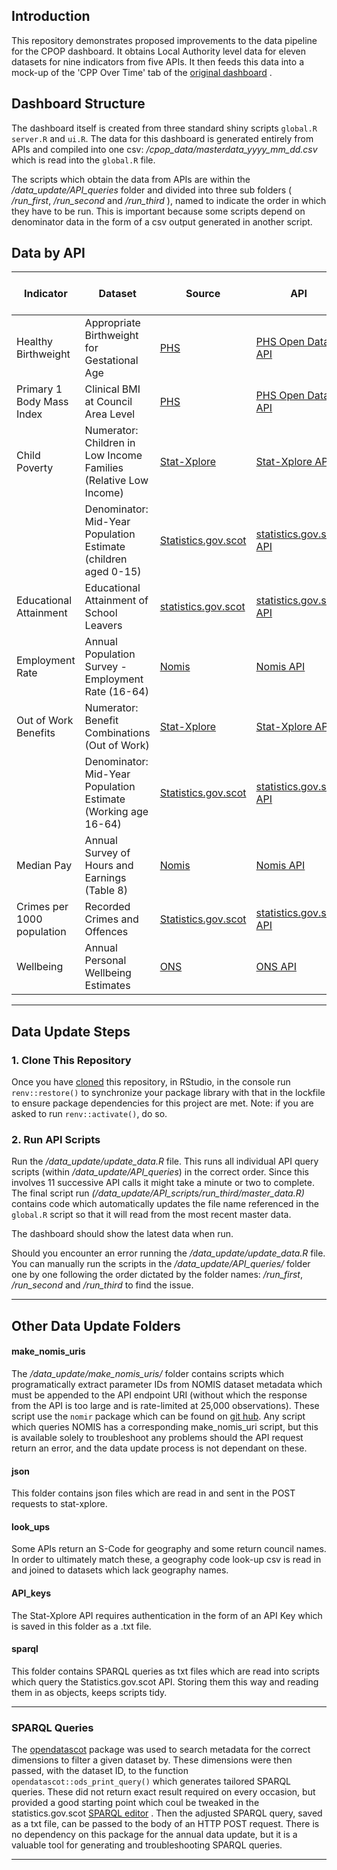 ## Introduction

This repository demonstrates proposed improvements to the data pipeline for the CPOP dashboard. It obtains Local Authority level data for eleven datasets for nine indicators from five APIs. It then feeds this data into a mock-up of the 'CPP Over Time' tab of the [original dashboard](https://scotland.shinyapps.io/is-community-planning-outcomes-profile/) . 

## Dashboard Structure

The dashboard itself is created from three standard shiny scripts `global.R` `server.R` and `ui.R`. The data for this dashboard is generated entirely from APIs and compiled into one csv: _/cpop_data/masterdata_yyyy_mm_dd.csv_ which is read into the `global.R` file.

The scripts which obtain the data from APIs are within the _/data_update/API_queries_ folder and divided into three sub folders ( _/run_first_, _/run_second_ and _/run_third_ ), named to indicate the order in which they have to be run. This is important because some scripts depend on denominator data in the form of a csv output generated in another script. 

## Data by API

| Indicator | Dataset | Source | API | Cusom Package required? | Script Name
| ---       | ---     | ---    | --- |    --- | --- |
|Healthy Birthweight | Appropriate Birthweight for Gestational Age |<a href="https://www.opendata.nhs.scot/dataset/births-in-scottish-hospitals/resource/a5d4de3f-e340-455f-b4e4-e26321d09207" target="_blank"> PHS </a> |  <a href="https://www.opendata.nhs.scot/" target="_blank">PHS Open Data API</a> |  <a href="https://github.com/Public-Health-Scotland/phsopendata" target="_blank">phsopendata()</a> | run_second/healthy_birthweight.R |
|Primary 1 Body Mass Index | Clinical BMI at Council Area Level | <a href="https://www.opendata.nhs.scot/dataset/primary-1-body-mass-index-bmi-statistics/resource/4a3daa0f-1580-4a59-ac9e-64d9a31a4429" target="_blank"> PHS </a> | <a href="https://www.opendata.nhs.scot/" target="_blank">PHS Open Data API</a>  | <a href="https://github.com/Public-Health-Scotland/phsopendata" target="_blank">phsopendata()</a>  | run_second/primary_1_body_mass_index.R |
|Child Poverty | Numerator: Children in Low Income Families (Relative Low Income) | <a href="https://stat-xplore.dwp.gov.uk/webapi/jsf/login.xhtml" target="_blank"> Stat-Xplore </a>  | <a href="https://stat-xplore.dwp.gov.uk/webapi/online-help/Open-Data-API.html" target="_blank"> Stat-Xplore API </a>  |  <a href="https://github.com/houseofcommonslibrary/statxplorer" target="_blank"> statxplorer </a>  | run_second/child_poverty.R |
| | Denominator: Mid-Year Population Estimate (children aged 0-15) |<a href="https://statistics.gov.scot/resource?uri=http%3A%2F%2Fstatistics.gov.scot%2Fdata%2Frecorded-crime" target="_blank"> Statistics.gov.scot </a> | <a href="https://guides.statistics.gov.scot/category/37-api" target="_blank"> statistics.gov.scot API </a> | _none_ | run_first/under_16_population_cpp.R |
|Educational Attainment | Educational Attainment of School Leavers | <a href="https://statistics.gov.scot/data/educational-attainment-of-school-leavers" target="_blank"> statistics.gov.scot </a>  | <a href="https://guides.statistics.gov.scot/category/37-api" target="_blank"> statistics.gov.scot API </a>  | _none_ | run_second/educational_attainment.R |
|Employment Rate | Annual Population Survey - Employment Rate (16-64) | <a href="https://www.nomisweb.co.uk/datasets/apsnew" target="_blank"> Nomis </a> | <a href="https://www.nomisweb.co.uk/api/v01/help" target="_blank"> Nomis API </a> | _none_ | run_second/employment_rate.R |
|Out of Work Benefits | Numerator: Benefit Combinations (Out of Work) | <a href="https://stat-xplore.dwp.gov.uk/webapi/jsf/login.xhtml" target="_blank"> Stat-Xplore </a>  | <a href="https://stat-xplore.dwp.gov.uk/webapi/online-help/Open-Data-API.html" target="_blank"> Stat-Xplore API </a>  | <a href="https://github.com/houseofcommonslibrary/statxplorer" target="_blank"> statxplorer </a>  | run_second/out_of_work_benefits.R |
| | Denominator: Mid-Year Population Estimate (Working age 16-64) |<a href="https://statistics.gov.scot/resource?uri=http%3A%2F%2Fstatistics.gov.scot%2Fdata%2Frecorded-crime" target="_blank"> Statistics.gov.scot </a>| <a href="https://guides.statistics.gov.scot/category/37-api" target="_blank"> statistics.gov.scot API </a>  | _none_  | run_first/working_age_population_cpp.R |
| Median Pay | Annual Survey of Hours and Earnings (Table 8) | <a href="https://www.nomisweb.co.uk/datasets/ashe" target="_blank"> Nomis </a> | <a href="https://www.nomisweb.co.uk/api/v01/help" target="_blank"> Nomis API </a>| _none_ | run_second/median_pay.R |
| Crimes per 1000 population | Recorded Crimes and Offences | <a href="https://statistics.gov.scot/resource?uri=http%3A%2F%2Fstatistics.gov.scot%2Fdata%2Frecorded-crime" target="_blank"> Statistics.gov.scot </a> | <a href="https://guides.statistics.gov.scot/category/37-api" target="_blank"> statistics.gov.scot API </a>  | _none_ | run_second/crime_rate.R |
| Wellbeing | Annual Personal Wellbeing Estimates | <a href="https://www.ons.gov.uk/peoplepopulationandcommunity/wellbeing/datasets/headlineestimatesofpersonalwellbeing" target="_blank"> ONS </a> |<a href="https://developer.ons.gov.uk/" target="_blank"> ONS API </a> | <a href="https://github.com/kvasilopoulos/onsr" target="_blank"> onsr </a> | run_second/wellbeing.R |


*** 

## Data Update Steps 

### 1. Clone This Repository
Once you have [cloned](https://docs.github.com/en/repositories/creating-and-managing-repositories/cloning-a-repository)  this repository, in RStudio, in the console run `renv::restore()` to synchronize your package library with that in the lockfile to ensure package dependencies for this project are met. Note: if you are asked to run `renv::activate()`, do so.


### 2. Run API Scripts
Run the  _/data_update/update_data.R_ file.
This runs all individual API query scripts (within _/data_update/API_queries_) in the correct order. Since this involves 11 successive API calls it might take a minute or two to complete. The final script run _(/data_update/API_scripts/run_third/master_data.R)_ contains code which automatically updates the file name referenced in the `global.R` script so that it will read from the most recent master data. 

The dashboard should show the latest data when run.

Should you encounter an error running the _/data_update/update_data.R_ file. You can manually run the scripts in the  _/data_update/API_queries/_ folder one by one following the order dictated by the folder names: _/run_first_, _/run_second_ and _/run_third_ to find the issue.


*** 
## Other Data Update Folders

#### make_nomis_uris
The _/data_update/make_nomis_uris/_ folder contains scripts which programatically extract parameter IDs from NOMIS dataset metadata which must be appended to the API endpoint URI (without which the response from the API is too large and is rate-limited at 25,000 observations). These script use the `nomir` package which can be found on [git hub](https://github.com/ropensci/nomisr). Any script which queries NOMIS has a corresponding make_nomis_uri script, but this is available solely to troubleshoot any problems should the API request return an error, and the data update process is not dependant on these.

#### json 
This folder contains json files which are read in and sent in the POST requests to stat-xplore.

#### look_ups
Some APIs return an S-Code for geography and some return council names. In order to ultimately match these, a geography code look-up csv is read in and joined to datasets which lack geography names. 

#### API_keys
The Stat-Xplore API requires authentication in the form of an API Key which is saved in this folder as a .txt file.

#### sparql
This folder contains SPARQL queries as txt files which are read into scripts which query the Statistics.gov.scot API. Storing them this way and reading them in as objects, keeps scripts tidy.

***

### SPARQL Queries
The [opendatascot](https://github.com/DataScienceScotland/opendatascot)  package was used to search metadata for the correct dimensions to filter a given dataset by. These dimensions were then passed, with the dataset ID, to the function `opendatascot::ods_print_query()` which generates tailored SPARQL queries. These did not return exact result required on every occasion, but provided a good starting point which coul be tweaked in the statistics.gov.scot [SPARQL editor](https://statistics.gov.scot/sparql-beta) . Then the adjusted SPARQL query, saved as a txt file, can be passed to the body of an HTTP POST request. There is no dependency on this package for the annual data update, but it is a valuable tool for generating and troubleshooting SPARQL queries.


***
